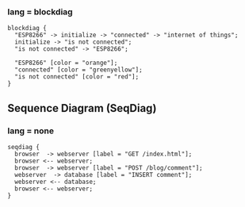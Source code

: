 ### lang = blockdiag
```blockdiag
blockdiag {
  "ESP8266" -> initialize -> "connected" -> "internet of things";
  initialize -> "is not connected";
  "is not connected" -> "ESP8266";

  "ESP8266" [color = "orange"];
  "connected" [color = "greenyellow"];
  "is not connected" [color = "red"];
}
```

## Sequence Diagram (SeqDiag)
### lang = none
```
seqdiag {
  browser  -> webserver [label = "GET /index.html"];
  browser <-- webserver;
  browser  -> webserver [label = "POST /blog/comment"];
  webserver  -> database [label = "INSERT comment"];
  webserver <-- database;
  browser <-- webserver;
}
```
